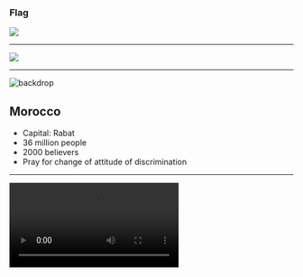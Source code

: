 ### Flag

![](https://upload.wikimedia.org/wikipedia/commons/2/2c/Flag_of_Morocco.svg)

---

![](https://upload.wikimedia.org/wikipedia/commons/7/78/Morocco_%28orthographic_projection%2C_WS_claimed%29.svg)

---

![backdrop](https://res.cloudinary.com/kiekies/image/upload/v1694372967/prayer/krjnguvfsezblxnx9dht.jpg)

## Morocco

- Capital: Rabat
- 36 million people
- 2000 believers
- Pray for change of attitude of discrimination

---

![](https://storage.cloud.google.com/prayer-videos/country/morocco.mp4)
